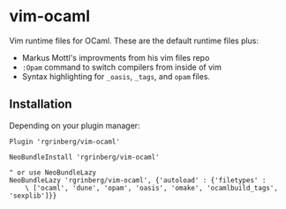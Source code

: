 # vim-ocaml

Vim runtime files for OCaml. These are the default runtime files plus:

* Markus Mottl's improvments from his vim files repo
* `:Opam` command to switch compilers from inside of vim
* Syntax highlighting for `_oasis`, `_tags`, and `opam` files.

## Installation

Depending on your plugin manager:

```
Plugin 'rgrinberg/vim-ocaml'
```

```vim
NeoBundleInstall 'rgrinberg/vim-ocaml'

" or use NeoBundleLazy
NeoBundleLazy 'rgrinberg/vim-ocaml', {'autoload' : {'filetypes' :
    \ ['ocaml', 'dune', 'opam', 'oasis', 'omake', 'ocamlbuild_tags', 'sexplib']}}
```

